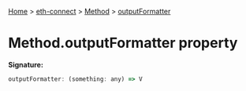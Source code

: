 [Home](./index) &gt; [eth-connect](./eth-connect.md) &gt; [Method](./eth-connect.method.md) &gt; [outputFormatter](./eth-connect.method.outputformatter.md)

# Method.outputFormatter property


**Signature:**
```javascript
outputFormatter: (something: any) => V
```
